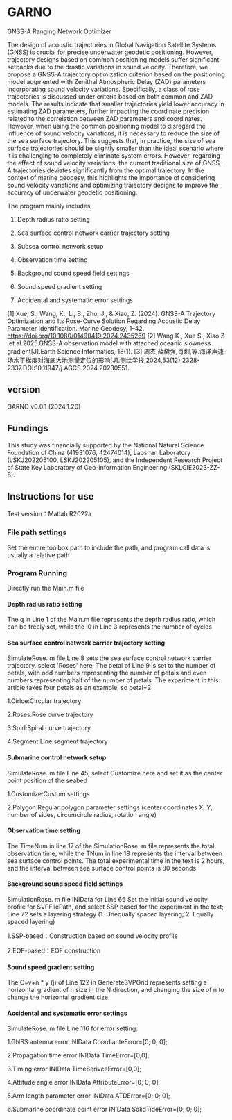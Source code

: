 # GARNO
GNSS-A Ranging Network Optimizer

The design of acoustic trajectories in Global Navigation Satellite Systems (GNSS) is crucial for precise underwater geodetic positioning. However, trajectory designs based on common positioning models suffer significant setbacks due to the drastic variations in sound velocity. Therefore, we propose a GNSS-A trajectory optimization criterion based on the positioning model augmented with Zenithal Atmospheric Delay (ZAD) parameters incorporating sound velocity variations. Specifically, a class of rose trajectories is discussed under criteria based on both common and ZAD models.
The results indicate that smaller trajectories yield lower accuracy in estimating ZAD parameters, further impacting the coordinate precision related to the correlation between ZAD parameters and coordinates. However, when using the common positioning model to disregard the influence of sound velocity variations, it is necessary to reduce the size of the sea surface trajectory. This suggests that, in practice, the size of sea surface trajectories should be slightly smaller than the ideal scenario where it is challenging to completely eliminate system errors. However, regarding the effect of sound velocity variations, the current traditional size of GNSS-A trajectories deviates significantly from the optimal trajectory.
In the context of marine geodesy, this highlights the importance of considering sound velocity variations and optimizing trajectory designs to improve the accuracy of underwater geodetic positioning.

The program mainly includes

1. Depth radius ratio setting
   
2. Sea surface control network carrier trajectory setting
   
3. Subsea control network setup
   
4. Observation time setting
   
5. Background sound speed field settings
    
6. Sound speed gradient setting
    
7. Accidental and systematic error settings

[1] Xue, S., Wang, K., Li, B., Zhu, J., & Xiao, Z. (2024). GNSS-A Trajectory Optimization and Its Rose-Curve Solution Regarding Acoustic Delay Parameter Identification. Marine Geodesy, 1–42. https://doi.org/10.1080/01490419.2024.2435269
[2] Wang K , Xue S , Xiao Z ,et al.2025.GNSS-A observation model with attached oceanic slowness gradient[J].Earth Science Informatics, 18(1).
[3] 周杰,薛树强,肖圳,等.海洋声速场水平梯度对海底大地测量定位的影响[J].测绘学报,2024,53(12):2328-2337.DOI:10.11947/j.AGCS.2024.20230551.

## version
GARNO v0.0.1 (2024.1.20)

## Fundings
This study was financially supported by the National Natural Science Foundation of China (41931076, 42474014), Laoshan Laboratory (LSKJ202205100, LSKJ202205105), and the Independent Research Project of State Key Laboratory of Geo-information Engineering (SKLGIE2023-ZZ-8).

## Instructions for use
Test version：Matlab R2022a

### File path settings
Set the entire toolbox path to include the path, and program call data is usually a relative path

### Program Running
Directly run the Main.m file

#### Depth radius ratio setting
The q in Line 1 of the Main.m file represents the depth radius ratio, which can be freely set, while the i0 in Line 3 represents the number of cycles

#### Sea surface control network carrier trajectory setting
SimulateRose. m file Line 8 sets the sea surface control network carrier trajectory, select 'Roses' here; The petal of Line 9 is set to the number of petals, with odd numbers representing the number of petals and even numbers representing half of the number of petals. The experiment in this article takes four petals as an example, so petal=2

1.Cirlce:Circular trajectory

2.Roses:Rose curve trajectory

3.Spirl:Spiral curve trajectory

4.Segment:Line segment trajectory

#### Submarine control network setup
SimulateRose. m file Line 45, select Customize here and set it as the center point position of the seabed

1.Customize:Custom settings

2.Polygon:Regular polygon parameter settings (center coordinates X, Y, number of sides, circumcircle radius, rotation angle)

#### Observation time setting
The TimeNum in line 17 of the SimulationRose. m file represents the total observation time, while the TNum in line 18 represents the interval between sea surface control points. The total experimental time in the text is 2 hours, and the interval between sea surface control points is 80 seconds

#### Background sound speed field settings
SimulationRose. m file INIData for Line 66 Set the initial sound velocity profile for SVPFilePath, and select SSP based for the experiment in the text; Line 72 sets a layering strategy (1. Unequally spaced layering; 2. Equally spaced layering) 

1.SSP-based：Construction based on sound velocity profile

2.EOF-based：EOF construction

#### Sound speed gradient setting
The C=v+n * y (j) of Line 122 in GenerateSVPGrid represents setting a horizontal gradient of n size in the N direction, and changing the size of n to change the horizontal gradient size


#### Accidental and systematic error settings
SimulateRose. m file Line 116 for error setting:

1.GNSS antenna error INIData CoordianteError=[0; 0; 0];

2.Propagation time error INIData TimeError=[0,0];

3.Timing error INIData TimeSerivceError=[0,0];

4.Attitude angle error INIData AttributeError=[0; 0; 0];

5.Arm length parameter error INIData ATDError=[0; 0; 0];

6.Submarine coordinate point error INIData SolidTideError=[0; 0; 0];








